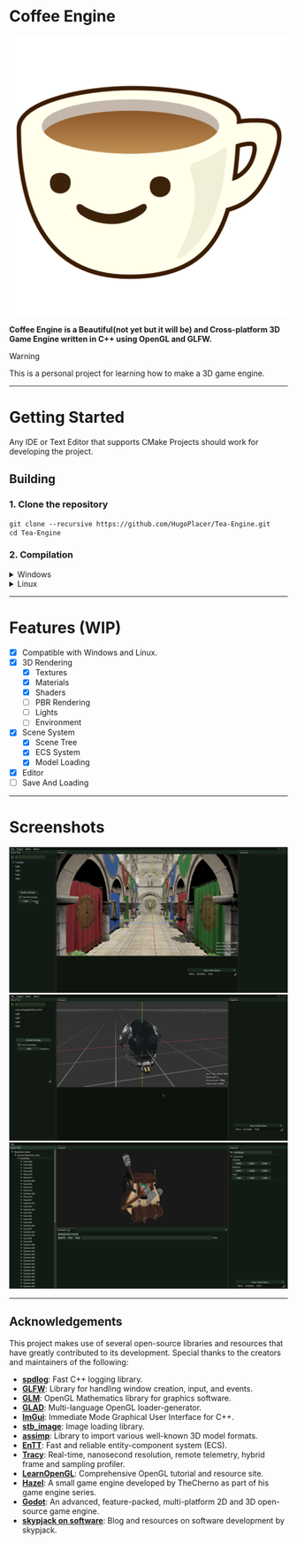 # Coffee Engine

<p align="center">
    <img src="/Resources/temporal-logo.webp?raw=true">
</p>

**Coffee Engine is a Beautiful(not yet but it will be) and Cross-platform 3D Game Engine written in C++ using OpenGL and GLFW.** </br> 

> [!WARNING]
> This is a personal project for learning how to make a 3D game engine.

---

# Getting Started

Any IDE or Text Editor that supports CMake Projects should work for developing the project.

## Building

### 1. Clone the repository
```
git clone --recursive https://github.com/HugoPlacer/Tea-Engine.git
cd Tea-Engine
```

### 2. Compilation
<details>
  <summary>Windows</summary>
(Not Tested but you should use cmake with vcpkg (easiest way i think is with vs2022))
</details>
<details>
  <summary>Linux</summary>

#### 1. Install Dependencies
- Arch Linux
```
sudo pacman -S spdlog fmt glfw glm assimp
```
- Fedora
```
sudo dnf install spdlog-devel fmt-devel glfw-devel glm-devel assimp-devel
```
- Ubuntu
```
sudo apt-get install libspdlog-dev libfmt-dev libglfw3-dev libglm-dev libassimp-dev
```

#### 2. Build
```
mkdir build && cd build
cmake .. -DCMAKE_BUILD_TYPE=Release
make -j $(nproc) TeaEditor
```
#### 3. Enjoy!
```
cd ../bin/TeaEditor/Release
./TeaEditor
```
</details>

---

# Features (WIP)
- [x] Compatible with Windows and Linux.
- [x] 3D Rendering
  - [x] Textures
  - [x] Materials
  - [x] Shaders
  - [ ] PBR Rendering
  - [ ] Lights
  - [ ] Environment
- [x] Scene System
  - [x] Scene Tree
  - [x] ECS System
  - [x] Model Loading
- [x] Editor
- [ ] Save And Loading

---

# Screenshots


![Tea-Engine Screenshot-1.png](/Resources/Screenshot_20240820_212911.png?raw=true)
![Tea-Engine Screenshot-2.png](/Resources/vlcsnap-2024-09-19-11h51m05s268.png?raw=true)
![Tea-Engine Screenshot-3.png](/Resources/Screenshot_20240806_153839.png?raw=true)

---

## Acknowledgements

This project makes use of several open-source libraries and resources that have greatly contributed to its development. Special thanks to the creators and maintainers of the following:

- **[spdlog](https://github.com/gabime/spdlog)**: Fast C++ logging library.
- **[GLFW](https://www.glfw.org/)**: Library for handling window creation, input, and events.
- **[GLM](https://github.com/g-truc/glm)**: OpenGL Mathematics library for graphics software.
- **[GLAD](https://github.com/Dav1dde/glad)**: Multi-language OpenGL loader-generator.
- **[ImGui](https://github.com/ocornut/imgui)**: Immediate Mode Graphical User Interface for C++.
- **[stb_image](https://github.com/nothings/stb)**: Image loading library.
- **[assimp](https://github.com/assimp/assimp)**: Library to import various well-known 3D model formats.
- **[EnTT](https://github.com/skypjack/entt)**: Fast and reliable entity-component system (ECS).
- **[Tracy](https://github.com/wolfpld/tracy)**: Real-time, nanosecond resolution, remote telemetry, hybrid frame and sampling profiler.
- **[LearnOpenGL](https://learnopengl.com/)**: Comprehensive OpenGL tutorial and resource site.
- **[Hazel](https://github.com/TheCherno/Hazel)**: A small game engine developed by TheCherno as part of his game engine series.
- **[Godot](https://godotengine.org/)**: An advanced, feature-packed, multi-platform 2D and 3D open-source game engine.
- **[skypjack on software](https://skypjack.github.io/)**: Blog and resources on software development by skypjack.
